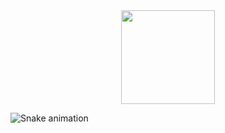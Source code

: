 <div id="header" align="center">
  <img src="https://media4.giphy.com/media/11zb8pY7ziYZig/giphy.gif?cid=ecf05e47td5hfelduvk1wdjq2c2pe7c8zwox2wnpwdgwp2sp&ep=v1_gifs_search&rid=giphy.gif&ct=g" width="150"/>
</div>
































![Snake animation](https://github.com/thepiyushmalhotra/thepiyushmalhotra/blob/output/github-contribution-grid-snake.svg)
